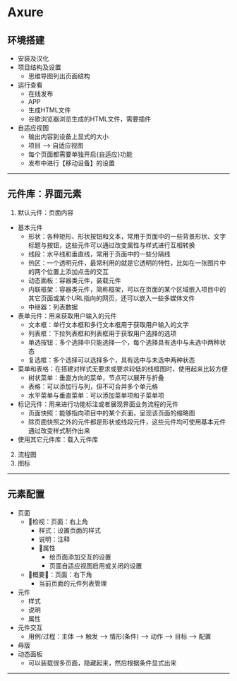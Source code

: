 #   Axure


##  环境搭建
-   安装及汉化
-   项目结构及设置
    -   思维导图列出页面结构
-   运行查看
    -   在线发布
    -   APP
    -   生成HTML文件
    -   谷歌浏览器浏览生成的HTML文件，需要插件
-   自适应视图
    -   输出内容到设备上显式的大小
    -   项目 --> 自适应视图
    -   每个页面都需要单独开启{自适应}功能
    -   发布中进行【移动设备】的设置

----

##  元件库：界面元素
1.  默认元件：页面内容
-   基本元件
    -   形状：各种矩形、形状按钮和文本，常用于页面中的一些背景形状、文字标题与按钮，这些元件可以通过改变属性与样式进行互相转换
    -   线段：水平线和垂直线，常用于页面中的一些分隔线
    -   热区：一个透明元件，最常利用的就是它透明的特性，比如在一张图片中的两个位置上添加点击的交互
    -   动态面板：容器类元件，装载元件
    -   内联框架：容器类元件，简称框架，可以在页面的某个区域嵌入项目中的其它页面或某个URL指向的网页，还可以嵌入一些多媒体文件
    -   中继器：列表数据
-   表单元件：用来获取用户输入的元件
    -   文本框：单行文本框和多行文本框用于获取用户输入的文字
    -   列表框：下拉列表框和列表框用于获取用户选择的选项
    -   单选按钮：多个选择中只能选择一个，每个选择具有选中与未选中两种状态
    -   复选框：多个选择可以选择多个，具有选中与未选中两种状态
-   菜单和表格：在搭建对样式无要求或要求较低的线框图时，使用起来比较方便
    -   树状菜单：垂直方向的菜单，节点可以展开与折叠
    -   表格：可以添加行与列，但不可合并多个单元格
    -   水平菜单与垂直菜单：可以添加菜单项和子菜单项
-   标记元件：用来进行功能标注或者展现界面业务流程的元件
    -   页面快照：能够指向项目中的某个页面，呈现该页面的缩略图
    -   除页面快照之外的元件都是形状或线段元件，这些元件均可使用基本元件通过改变样式制作出来
-   使用其它元件库：载入元件库
2.  流程图
3.  图标

----

##  元素配置
-   页面
    -   检视：页面：右上角
        -   样式：设置页面的样式
        -   说明：注释
        -   属性
            -   给页面添加交互的设置
            -   页面自适应视图启用或关闭的设置
    -   概要：页面：右下角
        -   当前页面的元件列表管理
-   元件
    -   样式
    -   说明
    -   属性
-   元件交互
    -   用例/过程：主体 --> 触发 --> 情形(条件) --> 动作 --> 目标 --> 配置
-   母版
-   动态面板
    -   可以装载很多页面，隐藏起来，然后根据条件显式出来


----
